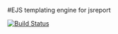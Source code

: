 #EJS templating engine for jsreport

[![Build Status](https://travis-ci.org/jsreport/jsreport-ejs.png?branch=master)](https://travis-ci.org/jsreport/jsreport-ejs)